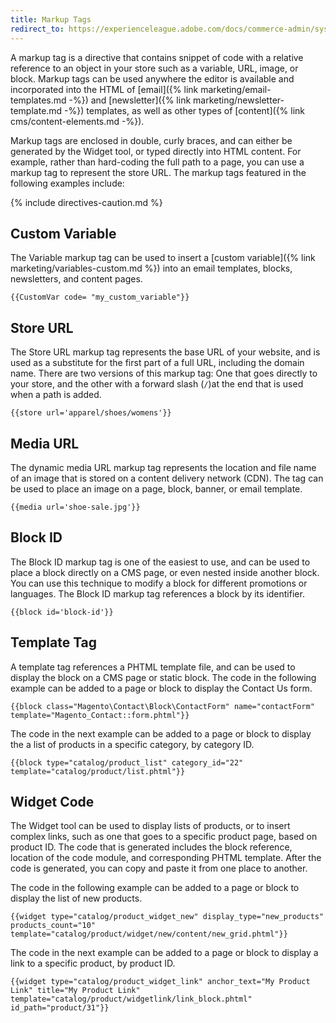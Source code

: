 ```yaml
---
title: Markup Tags
redirect_to: https://experienceleague.adobe.com/docs/commerce-admin/systems/variables/markup-tags.html
---
```


A markup tag is a directive that contains snippet of code with a relative reference to an object in your store such as a variable, URL, image, or block. Markup tags can be used anywhere the editor is available and incorporated into the HTML of [email]({% link marketing/email-templates.md -%}) and [newsletter]({% link marketing/newsletter-template.md -%}) templates, as well as other types of [content]({% link cms/content-elements.md -%}).

Markup tags are enclosed in double, curly braces, and can either be generated by the Widget tool, or typed directly into HTML content. For example, rather than hard-coding the full path to a page, you can use a markup tag to represent the store URL. The markup tags featured in the following examples include:

{% include directives-caution.md %}

## Custom Variable

The Variable markup tag can be used to insert a [custom variable]({% link marketing/variables-custom.md %}) into an email templates, blocks, newsletters, and content pages.

<!-- {%- raw -%} -->

    {{CustomVar code= "my_custom_variable"}}

## Store URL

The Store URL markup tag represents the base URL of your website, and is used as a substitute for the first part of a full URL, including the domain name. There are two versions of this markup tag: One that goes directly to your store, and the other with a forward slash (`/`)at the end that is used when a path is added.

    {{store url='apparel/shoes/womens'}}

## Media URL

The dynamic media URL markup tag represents the location and file name of an image that is stored on a content delivery network (CDN). The tag can be used to place an image on a page, block, banner, or email template.

    {{media url='shoe-sale.jpg'}}

## Block ID

The Block ID markup tag is one of the easiest to use, and can be used to place a block directly on a CMS page, or even nested inside another block. You can use this technique to modify a block for different promotions or languages. The Block ID markup tag references a block by its identifier.

    {{block id='block-id'}}

## Template Tag

A template tag references a PHTML template file, and can be used to display the block on a CMS page or static block. The code in the following example can be added to a page or block to display the Contact Us form.

    {{block class="Magento\Contact\Block\ContactForm" name="contactForm" template="Magento_Contact::form.phtml"}}

The code in the next example can be added to a page or block to display the a list of products in a specific category, by category ID.

    {{block type="catalog/product_list" category_id="22" template="catalog/product/list.phtml"}}

## Widget Code

The Widget tool can be used to display lists of products, or to insert complex links, such as one that goes to a specific product page, based on product ID. The code that is generated includes the block reference, location of the code module, and corresponding PHTML template. After the code is generated, you can copy and paste it from one place to another.

The code in the following example can be added to a page or block to display the list of new products.

    {{widget type="catalog/product_widget_new" display_type="new_products" products_count="10" template="catalog/product/widget/new/content/new_grid.phtml"}}

The code in the next example can be added to a page or block to display a link to a specific product, by product ID.

    {{widget type="catalog/product_widget_link" anchor_text="My Product Link" title="My Product Link" template="catalog/product/widgetlink/link_block.phtml" id_path="product/31"}}

<!-- {% endraw %} -->
